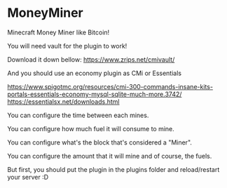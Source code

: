 # MoneyMiner
Minecraft Money Miner like Bitcoin!

You will need vault for the plugin to work!

Download it down bellow: 
https://www.zrips.net/cmivault/

And you should use an economy plugin as CMi or Essentials

https://www.spigotmc.org/resources/cmi-300-commands-insane-kits-portals-essentials-economy-mysql-sqlite-much-more.3742/
https://essentialsx.net/downloads.html

You can configure the time between each mines.

You can configure how much fuel it will consume to mine.

You can configure what's the block that's considered a "Miner".

You can configure the amount that it will mine and of course, the fuels.

But first, you should put the plugin in the plugins folder and reload/restart your server :D
